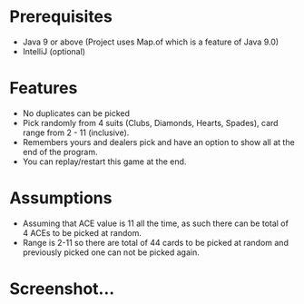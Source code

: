 # Prerequisites
- Java 9 or above (Project uses Map.of which is a feature of Java 9.0)
- IntelliJ (optional)

# Features
- No duplicates can be picked
- Pick randomly from 4 suits (Clubs, Diamonds, Hearts, Spades), card range from 2 - 11 (inclusive).
- Remembers yours and dealers pick and have an option to show all at the end of the program.
- You can replay/restart this game at the end.

# Assumptions
- Assuming that ACE value is 11 all the time, as such there can be total of 4 ACEs to be picked at random.
- Range is 2-11 so there are total of 44 cards to be picked at random and previously picked one can not be picked again.

# Screenshot...
